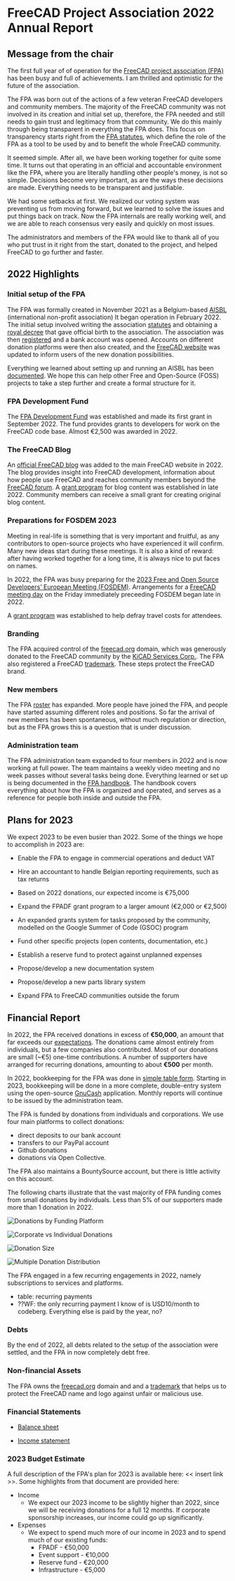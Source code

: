# FreeCAD Project Association 2022 Annual Report

## Message from the chair

The first full year of of operation for the [FreeCAD project association (FPA)](https://fpa.freecad.org) has been busy and full of achievements.  I am thrilled and optimistic for the future of the association.

The FPA was born out of the actions of a few veteran FreeCAD developers and community members. The majority of the FreeCAD community was not involved in its creation and initial set up, therefore, the FPA needed and still needs to gain trust and legitimacy from that community. We do this mainly through being transparent in everything the FPA does. This focus on transparency starts right from the [FPA statutes](https://fpa.freecad.org/handbook/corporate/statutes.html), which define the role of the FPA as a tool to be used by and to benefit the whole FreeCAD community.

It seemed simple.  After all, we have been working together for quite some time.  It turns out that operating in an official and accountable environment like the FPA, where you are literally handling other people's money, is not so simple.  Decisions become very important, as are the ways these decisions are made.  Everything needs to be transparent and justifiable.

We had some setbacks at first.  We realized our voting system was preventing us from moving forward, but we learned to solve the issues and put things back on track.  Now the FPA internals are really working well, and we are able to reach consensus very easily and quickly on most issues.

The administrators and members of the FPA would like to thank all of you who put trust in it right from the start, donated to the project, and helped FreeCAD to go further and faster. 

## 2022 Highlights


### Initial setup of the FPA

The FPA was formally created in November 2021 as a Belgium-based [AISBL](https://justice.belgium.be/fr/themes_et_dossiers/societes_associations_et_fondations/associations/aisbl) (international non-profit association)  It began operation in February 2022. The initial setup involved writing the association [statutes](https://fpa.freecad.org/handbook/corporate/statutes.html) and obtaining a [royal decree](https://fpa.freecad.org/royal_decree.pdf) that gave official birth to the association. The association was then [registered](https://kbopub.economie.fgov.be/kbopub/toonondernemingps.html?lang=en&ondernemingsnummer=781867807) and a bank account was opened. Accounts on different donation platforms were then also created, and the [FreeCAD website](https://freecad.org) was updated to inform users of the new donation possibilities.

Everything we learned about setting up and running an AISBL has been [documented](https://fpa.freecad.org/handbook/corporate/aisbl_guide.html). We hope this can help other Free and Open-Source (FOSS) projects to take a step further and create a formal structure for it.


### FPA Development Fund

The [FPA Development Fund](https://fpa.freecad.org/programs/fpadf-announcement) was established and made its first grant in September 2022. The fund provides grants to developers for work on the FreeCAD code base. Almost €2,500 was awarded in 2022.


### The FreeCAD Blog

An [official FreeCAD blog](https://blog.freecad.org) was added to the main FreeCAD website in 2022. The blog provides insight into FreeCAD development, information about how people use FreeCAD and reaches community members beyond the [FreeCAD forum](https://forum.freecad.org).  A [grant program](https://fpa.freecad.org/programs/blog-content) for blog content was established in late 2022.  Community members can receive a small grant for creating original blog content.


### Preparations for FOSDEM 2023

Meeting in real-life is something that is very important and fruitful, as any contributors to open-source projects who have experienced it will confirm. Many new ideas start during these meetings. It is also a kind of reward: after having worked together for a long time, it is always nice to put faces on names.

In 2022, the FPA was busy preparing for the [2023 Free and Open Source Developers’ European Meeting (FOSDEM)](https://fosdem.org).  Arrangements for a [FreeCAD meeting day](https://fpa.freecad.org/programs/freecad-day-2023) on the Friday immediately preceeding FOSDEM began late in 2022.

A [grant program](https://fpa.freecad.org/programs/fosdem-travel-grants) was established to help defray travel costs for attendees.


### Branding

The FPA acquired control of the [freecad.org](https://freecad.org) domain, which was generously donated to the FreeCAD community by the [KiCAD Services Corp.](https://www.kipro-pcb.com/). The FPA also registered a FreeCAD [trademark](https://fpa.freecad.org/trademark.pdf).  These steps protect the FreeCAD brand.


### New members

The FPA [roster](https://fpa.freecad.org/handbook/people/roster.html) has expanded. More people have joined the FPA, and people have started assuming different roles and positions. So far the arrival of new members has been spontaneous, without much regulation or direction, but as the FPA grows this is a question that is under discussion.


### Administration team

The FPA administration team expanded to four members in 2022 and is now working at full power. The team maintains a weekly video meeting and no week passes without several tasks being done. Everything learned or set up is being documented in the [FPA handbook](https://fpa.freecad.org/handbook). The handbook covers everything about how the FPA is organized and operated, and serves as a reference for people both inside and outside the FPA.


## Plans for 2023

We expect 2023 to be even busier than 2022.  Some of the things we hope to accomplish in 2023 are:

* Enable the FPA to engage in commercial operations and deduct VAT

* Hire an accountant to handle Belgian reporting requirements, such as tax returns

* Based on 2022 donations, our expected income is €75,000

* Expand the FPADF grant program to a larger amount (€2,000 or €2,500)

* An expanded grants system for tasks proposed by the community, modelled on the Google Summer of Code (GSOC) program

* Fund other specific projects (open contents, documentation, etc.)

* Establish a reserve fund to protect against unplanned expenses

* Propose/develop a new documentation system

* Propose/develop a new parts library system

* Expand FPA to FreeCAD communities outside the forum


## Financial Report

In 2022, the FPA received donations in excess of **€50,000**, an amount that far exceeds our [expectations](https://fpa.freecad.org/budgets/2022.html). The donations came almost entirely from individuals, but a few companies also contributed. Most of our donations are small (~€5) one-time contributions.  A number of supporters have arranged for recurring donations, amounting to about **€500** per month.

In 2022, bookkeeping for the FPA was done in [simple table form](https://fpa.freecad.org/reports/2022). Starting in 2023, bookkeeping will be done in a more complete, double-entry system using the open-source [GnuCash](https://gnucash.org/) application. Monthly reports will continue to be issued by the administration team.

The FPA is funded by donations from individuals and corporations.  We use four main platforms to collect donations:
* direct deposits to our bank account
* transfers to our PayPal account
* Github donations
* donations via Open Collective.

The FPA also maintains a BountySource account, but there is little activity on this account.

The following charts illustrate that the vast majority of FPA funding comes from small donations by individuals.  Less than 5% of our supporters made more than 1 donation in 2022.



![Donations by Funding Platform](./DonationsByPlatform.png)

![Corporate vs Individual Donations](./PrivateVsCorporate.png)

![Donation Size](./DonationSizeDistribution.png)

![Multiple Donation Distribution](./MultipleDonations.png)


The FPA engaged in a few recurring engagements in 2022, namely subscriptions to services and platforms.

* table: recurring payments
* ??WF: the only recurring payment I know of is USD10/month to codeberg.  Everything else is paid by the year, no?

### Debts

By the end of 2022, all debts related to the setup of the association were settled, and the FPA in now completely debt free.


### Non-financial Assets

The FPA owns the [freecad.org](https://freecad.org) domain and and a [trademark](https://fpa.freecad.org/trademark.pdf) that helps us to protect the FreeCAD name and logo against unfair or malicious use.


### Financial Statements

* [Balance sheet](2022YearEndBalanceSheet.md)

* [Income statement](2022IncomeStatement.md)


### 2023 Budget Estimate

A full description of the FPA's plan for 2023 is available here: << insert link >>.  Some highlights from that document are provided here:

* Income
    * We expect our 2023 income to be slightly higher than 2022, since we will be receiving donations for a full 12 months.  If corporate sponsorship increases, our income could go up significantly.
* Expenses
    * We expect to spend much more of our income in 2023 and to spend much of our existing funds:
        * FPADF - €50,000
        * Event support - €10,000
        * Reserve fund - €20,000
        * Infrastructure - €5,000
    

